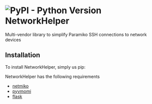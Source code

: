 ![PyPI - Python Version](https://img.shields.io/pypi/pyversions/netmiko.svg)
NetworkHelper
=======

Multi-vendor library to simplify Paramiko SSH connections to network devices

## Installation

To install NetworkHelper, simply us pip:

NetworkHelper has the following requirements
- [netmiko](https://github.com/ktbyers/netmiko)
- [pyvmomi](https://github.com/vmware/pyvmomi)
- [flask](https://github.com/pallets/flask)
